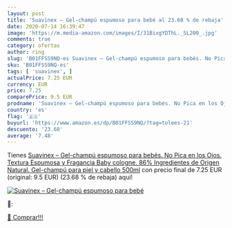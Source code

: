 ```yaml
---
layout: post
title: 'Suavinex – Gel-champú espumoso para bebé al 23.68 % de rebaja'
date: 2020-07-14 16:39:47
image: 'https://m.media-amazon.com/images/I/31BixgYDThL._SL200_.jpg'
comments: true
category: ofertas
author: ring
slug: 'B01FFSS9NQ-es Suavinex – Gel-champú espumoso para bebés. No Pica en los...'
sku: 'B01FFSS9NQ-es'
tags: [ 'suavinex', ]
actualPrice: 7.25 EUR
currency: EUR
price: 7.25
comparePrice: 9.5 EUR
prodname: 'Suavinex – Gel-champú espumoso para bebés. No Pica en los Ojos. Textura Espumosa y Fragancia Baby cologne. 86% Ingredientes de Origen Natural. Gel-champú para piel y cabello  500ml'
country: 'es'
flag: '🇪🇸'
buyurl: 'https://www.amazon.es/dp/B01FFSS9NQ/?tag=tolees-21'
descuento: '23.68'
average: '7.48'
---
```


Tienes [Suavinex – Gel-champú espumoso para bebés. No Pica en los Ojos. Textura Espumosa y Fragancia Baby cologne. 86% Ingredientes de Origen Natural. Gel-champú para piel y cabello  500ml](https://www.amazon.es/dp/B01FFSS9NQ/?tag=tolees-21) con precio final de  7.25 EUR (original: 9.5 EUR) (23.68 %  de rebaja) aqui!

[![Suavinex – Gel-champú espumoso para bebé](https://m.media-amazon.com/images/I/31BixgYDThL._SL200_.jpg)](https://www.amazon.es/dp/B01FFSS9NQ/?tag=tolees-21)

🔎:


[🛒 Comprar!!!](https://www.amazon.es/dp/B01FFSS9NQ/?tag=tolees-21)
